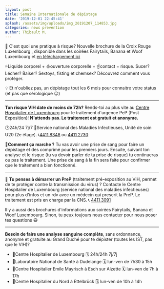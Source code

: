 ```yaml
---
layout: post
title: Semaine Internationale de dépistage
date: '2019-12-01 22:45:41'
splash: /assets/img/uploads/img_20191207_114853.jpg
categories: news prevention
author: Thibault M.
---
```


🤔 C'est quoi une pratique à risque? Nouvelle brochure de la Croix Rouge Luxembourg , disponible dans les soirées Fairytails, Banana et Woof Luxembourg et [en téléchargement ici](/assets/img/uploads/brochure.pdf)

💦Liquide corporel + 🩸ouverture corporelle + ☝️contact = risque.
Sucer? Lécher? Baiser? Sextoys, fisting et chemsex? Découvrez comment vous protéger.

💡 Et n'oubliez pas, un dépistage tout les 6 mois pour connaitre votre status (et pas que sérologique 😉)

* * *

**Ton risque VIH date de moins de 72h?** Rends-toi au plus vite au [Centre Hospitalier de Luxembourg](http://chl.lu) pour le traitement d'urgence PeP (Post Exposition)! **N'attends pas. Le traitement est gratuit et anonyme.**

🕐24h/24 7j/7
📍Service national des Maladies Infectieuses, Unité de soin U20 (2e étage).
📞[4411 8348](tel:44118348) ou [4411 2730](tel:44112730)

💭**Comment ça marche ?** Tu vas avoir une prise de sang pour faire un dépistage et des comprimé pour les premiers jours. Ensuite, suivant ton analyse et le risque (tu va devoir parler de ta prise de risque) tu continueras ou pas le traitement. Une prise de sang à la fin sera faite pour confirmer que le traitement a bien fonctionné.

* * *

🤔 **Tu penses à démarrer un PreP** (traitement pré-exposition au VIH, permet de te protéger contre la transmission du virus) ? Contacte le Centre Hospitalier de Luxembourg (service national des maladies infectieuses) pour plus d'infos et un rdv avec un médecin qui prescrit la PreP. Le traitement est pris en charge par la CNS.
📞 [4411 3091](tel:44113091)

Il y a aussi des brochures d'informations aux soirées Fairytails, Banana et Woof Luxembourg. Sinon, tu peux toujours nous contacter pour nous poser tes questions 😃

* * *

**Besoin de faire une analyse sanguine complète**, sans ordonnance, anonyme et gratuite au Grand Duché pour te dépister (toutes les IST, pas que le VIH)?

-   📍Centre Hospitalier de Luxembourg 🗓 24h/24h 7j/7j
-   📍Laboratoire National de Santé à Dudelange 🗓 lun-ven de 7h30 à 15h
-   📍Centre Hospitalier Emile Mayrisch à Esch sur Alzette 🗓 lun-ven de 7h à 17h
-   📍Centre Hospitalier du Nord à Ettelbrück 🗓 lun-ven de 10h à 14h
